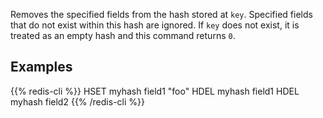 Removes the specified fields from the hash stored at `key`.
Specified fields that do not exist within this hash are ignored.
If `key` does not exist, it is treated as an empty hash and this command returns
`0`.

## Examples

{{% redis-cli %}}
HSET myhash field1 "foo"
HDEL myhash field1
HDEL myhash field2
{{% /redis-cli %}}

